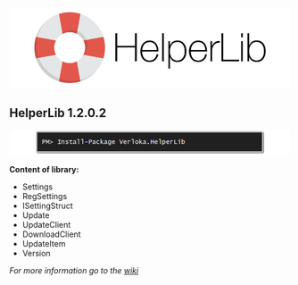 ![Readme Photo](https://raw.githubusercontent.com/ogycode/HelperLib/master/merch/logo.png)

## HelperLib 1.2.0.2 ##

![NugetPhoto](https://raw.githubusercontent.com/ogycode/HelperLib/master/merch/nuget.png)

**Content of library:**

 - Settings
  - RegSettings
  - ISettingStruct
 - Update
  - UpdateClient
  - DownloadClient
  - UpdateItem
  - Version

*For more information go to the [wiki ](https://github.com/ogycode/HelperLib/wiki)*

